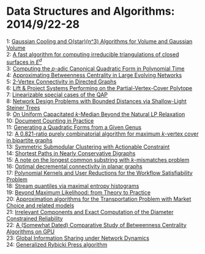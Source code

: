 # Data Structures and Algorithms: 2014/9/22-28  
1: [Gaussian Cooling and O(star)(n^3) Algorithms for Volume and Gaussian Volume](https://doi.org/10.48550/arXiv.1409.6011)  
2: [A fast algorithm for computing irreducible triangulations of closed  surfaces in $E^d$](https://doi.org/10.48550/arXiv.1409.6015)  
3: [Computing the $p$-adic Canonical Quadratic Form in Polynomial Time](https://doi.org/10.48550/arXiv.1409.6199)  
4: [Approximating Betweenness Centrality in Large Evolving Networks](https://doi.org/10.48550/arXiv.1409.6241)  
5: [2-Vertex Connectivity in Directed Graphs](https://doi.org/10.48550/arXiv.1409.6277)  
6: [Lift & Project Systems Performing on the Partial-Vertex-Cover Polytope](https://doi.org/10.48550/arXiv.1409.6365)  
7: [Linearizable special cases of the QAP](https://doi.org/10.48550/arXiv.1409.6510)  
8: [Network Design Problems with Bounded Distances via Shallow-Light Steiner  Trees](https://doi.org/10.48550/arXiv.1409.6551)  
9: [On Uniform Capacitated $k$-Median Beyond the Natural LP Relaxation](https://doi.org/10.48550/arXiv.1409.6739)  
10: [Document Counting in Practice](https://doi.org/10.48550/arXiv.1409.6780)  
11: [Generating a Quadratic Forms from a Given Genus](https://doi.org/10.48550/arXiv.1409.6913)  
12: [A 0.821-ratio purely combinatorial algorithm for maximum $k$-vertex  cover in bipartite graphs](https://doi.org/10.48550/arXiv.1409.6952)  
13: [Symmetric Submodular Clustering with Actionable Constraint](https://doi.org/10.48550/arXiv.1409.6967)  
14: [Shortest Paths in Nearly Conservative Digraphs](https://doi.org/10.48550/arXiv.1409.7033)  
15: [A note on the longest common substring with $k$-mismatches problem](https://doi.org/10.48550/arXiv.1409.7217)  
16: [Optimal decremental connectivity in planar graphs](https://doi.org/10.48550/arXiv.1409.7240)  
17: [Polynomial Kernels and User Reductions for the Workflow Satisfiability  Problem](https://doi.org/10.48550/arXiv.1409.7261)  
18: [Stream quantiles via maximal entropy histograms](https://doi.org/10.48550/arXiv.1409.7289)  
19: [Beyond Maximum Likelihood: from Theory to Practice](https://doi.org/10.48550/arXiv.1409.7458)  
20: [Approximation algorithms for the Transportation Problem with Market  Choice and related models](https://doi.org/10.48550/arXiv.1410.1409)  
21: [Irrelevant Components and Exact Computation of the Diameter Constrained  Reliability](https://doi.org/10.48550/arXiv.1409.7688)  
22: [A (Somewhat Dated) Comparative Study of Betweenness Centrality  Algorithms on GPU](https://doi.org/10.48550/arXiv.1409.7764)  
23: [Global Information Sharing under Network Dynamics](https://doi.org/10.48550/arXiv.1409.7771)  
24: [Generalized Rybicki Press algorithm](https://doi.org/10.48550/arXiv.1409.7852)  